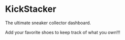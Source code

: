 # KickStacker

The ultimate sneaker collector dashboard.

Add your favorite shoes to keep track of what you own!!!
